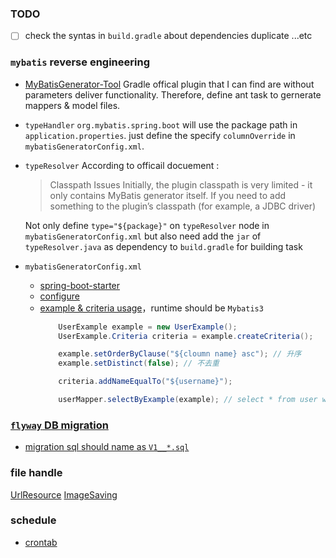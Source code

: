 ### TODO
- [ ] check the syntas in `build.gradle` about dependencies duplicate ...etc

### `mybatis` reverse engineering
* [MyBatisGenerator-Tool](https://github.com/kingcos/MyBatisGenerator-Tool)
    Gradle offical plugin that I can find are without parameters deliver functionality.
    Therefore, define ant task to gernerate mappers & model files.

* `typeHandler`
    `org.mybatis.spring.boot` will use the package path in `application.properties`. just define the specify `columnOverride` in `mybatisGeneratorConfig.xml`.

* `typeResolver`
    According to officail docuement : 
    > Classpath Issues
        Initially, the plugin classpath is very limited - it only contains MyBatis generator itself. If you need to add something to the plugin’s classpath (for example, a JDBC driver)

    Not only define `type="${package}"` on `typeResolver` node in `mybatisGeneratorConfig.xml` but also need add the `jar` of `typeResolver.java` as dependency to `build.gradle` for building task
     
* `mybatisGeneratorConfig.xml`
    * [spring-boot-starter](https://mybatis.org/spring-boot-starter/mybatis-spring-boot-autoconfigure/)
    * [configure](https://gist.github.com/rorast/6c0900e5dc4c5ed222cc239589896c46)
    * [example & criteria usage](https://zhuanlan.zhihu.com/p/42411540)，runtime should be `Mybatis3`
        ```java
            UserExample example = new UserExample();
            UserExample.Criteria criteria = example.createCriteria();

            example.setOrderByClause("${cloumn name} asc"); // 升序
            example.setDistinct(false); // 不去重

            criteria.addNameEqualTo("${username}");

            userMapper.selectByExample(example); // select * from user where name=${username} order by ${cloumn name} asc
        ```

### [`flyway` DB migration](https://flywaydb.org/documentation/usage/gradle/)
* [migration sql should name as `V1__*.sql`](https://stackoverflow.com/questions/53173291/flyway-cannot-find-migrations-location-in)


### file handle
[UrlResource](https://docs.spring.io/spring-framework/docs/current/javadoc-api/org/springframework/core/io/UrlResource.html)
[ImageSaving](http://www.java2s.com/example/java-utility-method/url-load/saveimage-string-imageurl-string-destinationfile-f9579.html)


### schedule
* [crontab](https://crontab.guru)